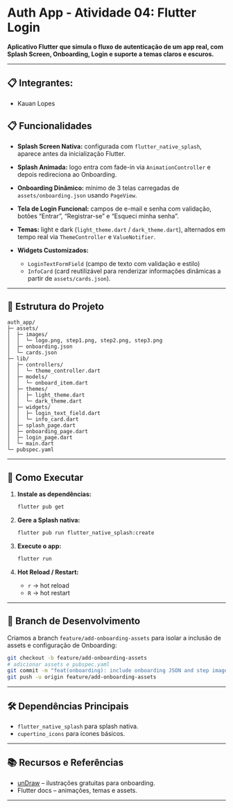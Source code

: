 # Auth App - Atividade 04: Flutter Login

**Aplicativo Flutter que simula o fluxo de autenticação de um app real, com Splash Screen, Onboarding, Login e suporte a temas claros e escuros.**

---
## 📋 Integrantes:
- Kauan Lopes

## 📋 Funcionalidades

* **Splash Screen Nativa:** configurada com `flutter_native_splash`, aparece antes da inicialização Flutter.
* **Splash Animada:** logo entra com fade-in via `AnimationController` e depois redireciona ao Onboarding.
* **Onboarding Dinâmico:** mínimo de 3 telas carregadas de `assets/onboarding.json` usando `PageView`.
* **Tela de Login Funcional:** campos de e-mail e senha com validação, botões “Entrar”, “Registrar-se” e “Esqueci minha senha”.
* **Temas:** light e dark (`light_theme.dart` / `dark_theme.dart`), alternados em tempo real via `ThemeController` e `ValueNotifier`.
* **Widgets Customizados:**

  * `LoginTextFormField` (campo de texto com validação e estilo)
  * `InfoCard` (card reutilizável para renderizar informações dinâmicas a partir de `assets/cards.json`).

---

## 📁 Estrutura do Projeto

```
auth_app/
├─ assets/
│  ├─ images/
│  │  └─ logo.png, step1.png, step2.png, step3.png
│  ├─ onboarding.json
│  └─ cards.json
├─ lib/
│  ├─ controllers/
│  │  └─ theme_controller.dart
│  ├─ models/
│  │  └─ onboard_item.dart
│  ├─ themes/
│  │  ├─ light_theme.dart
│  │  └─ dark_theme.dart
│  ├─ widgets/
│  │  ├─ login_text_field.dart
│  │  └─ info_card.dart
│  ├─ splash_page.dart
│  ├─ onboarding_page.dart
│  ├─ login_page.dart
│  └─ main.dart
└─ pubspec.yaml
```

---

## 🚀 Como Executar

1. **Instale as dependências:**

   ```bash
   flutter pub get
   ```
2. **Gere a Splash nativa:**

   ```bash
   flutter pub run flutter_native_splash:create
   ```
3. **Execute o app:**

   ```bash
   flutter run
   ```
4. **Hot Reload / Restart:**

   * `r` → hot reload
   * `R` → hot restart

---

## 🌿 Branch de Desenvolvimento

Criamos a branch `feature/add-onboarding-assets` para isolar a inclusão de assets e configuração de Onboarding:

```bash
git checkout -b feature/add-onboarding-assets
# adicionar assets e pubspec.yaml
git commit -m "feat(onboarding): include onboarding JSON and step images"
git push -u origin feature/add-onboarding-assets
```

---

## 🛠️ Dependências Principais

* `flutter_native_splash` para splash nativa.
* `cupertino_icons` para ícones básicos.

---

## 📚 Recursos e Referências

* [unDraw](https://undraw.co) – ilustrações gratuitas para onboarding.
* Flutter docs – animações, temas e assets.

---

